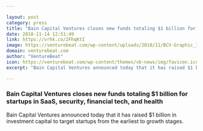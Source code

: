 ```yaml
---

layout: post
category: press
title: "Bain Capital Ventures closes new funds totaling $1 billion for startups in SaaS, security, financial tech, and health"
date: 2018-11-14 12:51:49
link: https://vrhk.co/2FhqKtI
image: https://venturebeat.com/wp-content/uploads/2018/11/BCV-Graphic_Industries.png?w=800
domain: venturebeat.com
author: "VentureBeat"
icon: https://venturebeat.com/wp-content/themes/vb-news/img/favicon.ico
excerpt: "Bain Capital Ventures announced today that it has raised $1 billion in investment capital to target startups from the earliest to growth stages."

---
```


### Bain Capital Ventures closes new funds totaling $1 billion for startups in SaaS, security, financial tech, and health

Bain Capital Ventures announced today that it has raised $1 billion in investment capital to target startups from the earliest to growth stages.